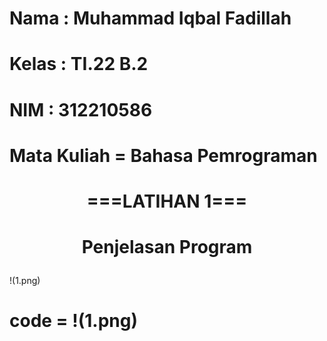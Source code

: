 # Nama : Muhammad Iqbal Fadillah

# Kelas : TI.22 B.2

# NIM : 312210586

# Mata Kuliah = Bahasa Pemrograman

# <p align="center">===LATIHAN 1===</p>
# <p align="center">Penjelasan Program</p>
!(1.png)
# code = !(1.png)